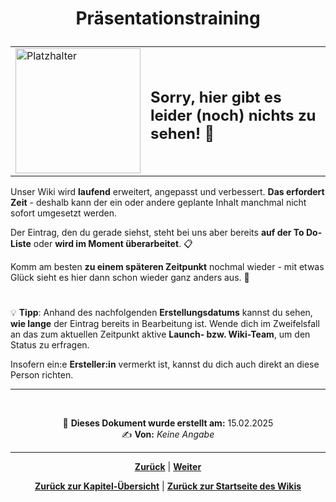 # <p align="center">Präsentationstraining</p>
<!-- 
Klärungsbedarf: ist der Unterpunkt Präsentationstraining eigentlich weiterhin in Planung? War ursprünglich (Erstellung: Feb 2025) nur ein einziger Satz.
Wenn ja, gab's schon Überlegungen zum Inhalt?

Meine Vorschläge für mögliche Keypoints:

- Meetings leiten / Team-Koordinierung (hier aufpassen, dass es nicht zu viel overlap mit dem Text zur Rolle "Teamkoordinator" gibt)
- Präsentations-Vorbereitung / Templates
- Zeiteinteilung / Zeitmanagement
- PowerPoint oder ähnliche Tools
- Übungen fürs freie Sprechen

Wenn doch nichts weiter geplant, bitte zeitnah an allen betroffenen Stellen aus der Ordnerstruktur entfernen. Stand: 19.05.2025 -->

<div align="center">
  <table>
    <tr>
      <td>
        <img src="https://github.com/user-attachments/assets/69b70f12-916c-4167-8920-c6055f5903d5" alt="Platzhalter" width="200">
      </td>
      <td>
        <h2>Sorry, hier gibt es leider (noch) nichts zu sehen! 👀</h2>
      </td>
    </tr>
  </table>
</div>

Unser Wiki wird **laufend** erweitert, angepasst und verbessert. **Das erfordert Zeit** - deshalb kann der ein oder andere geplante Inhalt manchmal nicht sofort umgesetzt werden.

Der Eintrag, den du gerade siehst, steht bei uns aber bereits **auf der To Do-Liste** oder **wird im Moment überarbeitet**. 📋

Komm am besten **zu einem späteren Zeitpunkt** nochmal wieder - mit etwas Glück sieht es hier dann schon wieder ganz anders aus. 🚀

#

💡 **Tipp**: Anhand des nachfolgenden **Erstellungsdatums** kannst du sehen, **wie lange** der Eintrag bereits in Bearbeitung ist. Wende dich im Zweifelsfall an das zum aktuellen Zeitpunkt aktive **Launch- bzw. Wiki-Team**, um den Status zu erfragen.

Insofern ein:e **Ersteller:in** vermerkt ist, kannst du dich auch direkt an diese Person richten.

---

<br>
<p align="center">
📅 <strong>Dieses Dokument wurde erstellt am:</strong> 15.02.2025
<br>
✍️ <strong>Von:</strong> <em>Keine Angabe</em>
</p>

---

<p align="center">
<a href="/docs/02-arbeiten_bei_nadoo/02-training_und_vorbereitung/01-trainingsbeitraege/02-dokumentation/README.md"><strong>Zurück</strong></a> | 
<a href="/docs/02-arbeiten_bei_nadoo/03-teams/README.md"><strong>Weiter</strong></a>
</p>

<p align="center">
<a href="/docs/02-arbeiten_bei_nadoo/02-training_und_vorbereitung/README.md/#dieses-thema-beinhaltet-folgende-kapitel"><strong>Zurück zur Kapitel-Übersicht</strong></a> | <a href="/docs/00-willkommen/README.md"><strong>Zurück zur Startseite des Wikis</strong></a>
</p>